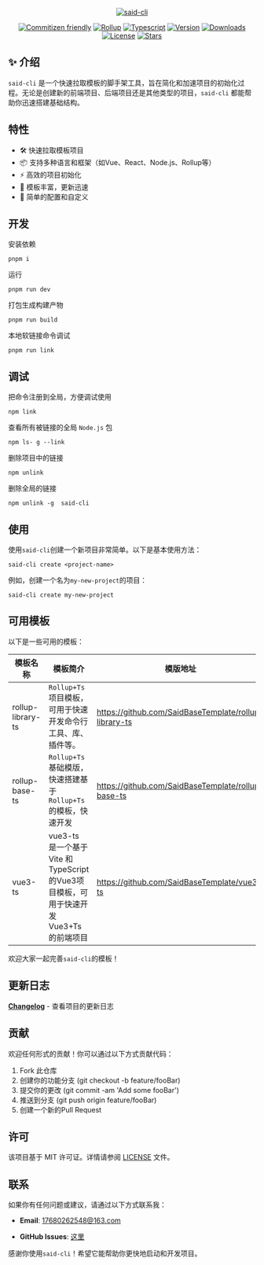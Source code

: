 
<p align="center"><a href="https://github.com/guizimo/said-cli" target="_blank" rel="said-cli"><img src="https://guizimo.oss-cn-shanghai.aliyuncs.com/img/said.png" alt="said-cli" /></a></p>


<div align="center">

[![Commitizen friendly](https://img.shields.io/badge/commitizen-friendly-brightgreen.svg)](http://commitizen.github.io/cz-cli/)
[![Rollup](https://img.shields.io/badge/Packing-Rollup-FF3333.svg)](https://github.com/guizimo/said-cli)
[![Typescript](https://img.shields.io/badge/Language-Typescript-3078C6.svg)](https://github.com/guizimo/said-cli)
[![Version](https://img.shields.io/npm/v/said-cli.svg?sanitize=true)](https://www.npmjs.com/package/said-cli)
[![Downloads](https://img.shields.io/npm/dm/said-cli.svg?sanitize=true)](https://www.npmjs.com/package/said-cli)
[![License](https://img.shields.io/github/license/guizimo/said-cli)](https://github.com/guizimo/said-cli/blob/main/LICENSE)
[![Stars](https://img.shields.io/github/stars/guizimo/said-cli)](https://github.com/guizimo/said-cli)

</div>


## ✨ 介绍

`said-cli` 是一个快速拉取模板的脚手架工具，旨在简化和加速项目的初始化过程。无论是创建新的前端项目、后端项目还是其他类型的项目，`said-cli` 都能帮助你迅速搭建基础结构。

## 特性

- 🛠️ 快速拉取模板项目
- 📦 支持多种语言和框架（如Vue、React、Node.js、Rollup等）
- ⚡ 高效的项目初始化
- 🔄 模板丰富，更新迅速
- 🔧 简单的配置和自定义

## 开发

安装依赖

```shell
pnpm i
```

运行

```shell
pnpm run dev
```

打包生成构建产物

```shell
pnpm run build
```

本地软链接命令调试

```shell
pnpm run link
```

## 调试

把命令注册到全局，方便调试使用

```shell
npm link
```

查看所有被链接的全局 `Node.js` 包

```shell
npm ls- g --link
```

删除项目中的链接

```shell
npm unlink
```

删除全局的链接

```shell
npm unlink -g  said-cli
```

## 使用

使用`said-cli`创建一个新项目非常简单。以下是基本使用方法：

```
said-cli create <project-name>
```

例如，创建一个名为`my-new-project`的项目：

```
said-cli create my-new-project
```

## 可用模板

以下是一些可用的模板：

| 模板名称          | 模板简介                                  | 模版地址                                              |
| ----------------- |---------------------------------------| ----------------------------------------------------- |
| rollup-library-ts | `Rollup+Ts`项目模板，可用于快速开发命令行工具、库、插件等。   | https://github.com/SaidBaseTemplate/rollup-library-ts |
| rollup-base-ts    | `Rollup+Ts`基础模版，快速搭建基于`Rollup+Ts`的模板，快速开发 | https://github.com/SaidBaseTemplate/rollup-base-ts    |
|      vue3-ts             |            vue3-ts 是一个基于 Vite 和 TypeScript 的Vue3项目模板，可用于快速开发Vue3+Ts的前端项目                           |              https://github.com/SaidBaseTemplate/vue3-ts                                         |

欢迎大家一起完善`said-cli`的模板！

## 更新日志

[**Changelog**](./CHANGELOG.md) - 查看项目的更新日志

## 贡献

欢迎任何形式的贡献！你可以通过以下方式贡献代码：

1. Fork 此仓库
2. 创建你的功能分支 (git checkout -b feature/fooBar)
3. 提交你的更改 (git commit -am 'Add some fooBar')
4. 推送到分支 (git push origin feature/fooBar)
5. 创建一个新的Pull Request

## 许可

该项目基于 MIT 许可证。详情请参阅 [LICENSE](https://github.com/guizimo/said-cli/blob/main/LICENSE) 文件。

## 联系

如果你有任何问题或建议，请通过以下方式联系我：

- **Email**:  17680262548@163.com

- **GitHub Issues**: [这里](https://github.com/guizimo/said-cli/issues)



感谢你使用`said-cli`！希望它能帮助你更快地启动和开发项目。





